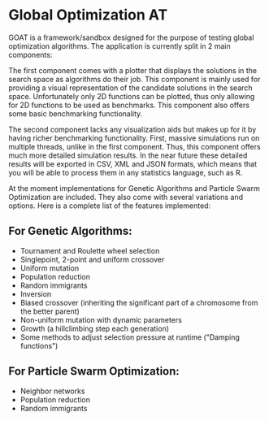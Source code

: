Global Optimization AT
======================

GOAT is a framework/sandbox designed for the purpose of testing global optimization algorithms. 
The application is currently split in 2 main components:

The first component comes with a plotter that displays the solutions in the search space as algorithms do their job. This component is mainly used for providing a visual representation of the candidate solutions in the search space.
Unfortunately only 2D functions can be plotted, thus only allowing for 2D functions to be used as benchmarks.
This component also offers some basic benchmarking functionality.

The second component lacks any visualization aids but makes up for it by having richer benchmarking functionality.
First, massive simulations run on multiple threads, unlike in the first component. Thus, this component offers much more detailed simulation results.
In the near future these detailed results will be exported in CSV, XML and JSON formats, which means that you will be able to process them in any statistics language, such as R.

At the moment implementations for Genetic Algorithms and Particle Swarm Optimization are included. They also come with several variations and options. Here is a complete list of the features implemented:

For Genetic Algorithms:
-----------------------

* Tournament and Roulette wheel selection
* Singlepoint, 2-point and uniform crossover
* Uniform mutation
* Population reduction
* Random immigrants
* Inversion
* Biased crossover (inheriting the significant part of a chromosome from the better parent)
* Non-uniform mutation with dynamic parameters
* Growth (a hillclimbing step each generation)
* Some methods to adjust selection pressure at runtime ("Damping functions")

For Particle Swarm Optimization:
--------------------------------

* Neighbor networks
* Population reduction
* Random immigrants